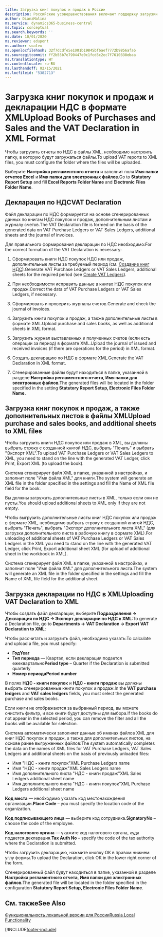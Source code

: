 ```yaml
---
title: Загрузка книг покупок и продаж в России
description: Российские усовершенствования включают поддержку загрузки книг покупок и продаж и деклараций НДС в формате XML.
author: DianaMalina
ms.service: dynamics365-business-central
ms.topic: conceptual
ms.search.keywords: ''
ms.date: 10/01/2020
ms.reviewer: edupont
ms.author: soalex
ms.openlocfilehash: 32f7dcdfe5e1001b19845bf6aef7772b9856afa6
ms.sourcegitcommit: ff2b55b7e790447e0c1fcd5c2ec7f7610338ebaa
ms.translationtype: HT
ms.contentlocale: ru-RU
ms.lasthandoff: 02/15/2021
ms.locfileid: "5382713"
---
```

# <a name="upload-books-of-purchases-and-sales-and-the-vat-declaration-in-xml-format"></a><span data-ttu-id="be182-103">Загрузка книг покупок и продаж и декларации НДС в формате XML</span><span class="sxs-lookup"><span data-stu-id="be182-103">Upload Books of Purchases and Sales and the VAT Declaration in XML Format</span></span>

<span data-ttu-id="be182-104">Чтобы загрузить отчеты по НДС в файлы XML, необходимо настроить папку, в которую будут загружаться файлы.</span><span class="sxs-lookup"><span data-stu-id="be182-104">To upload VAT reports to XML files, you must configure the folder where the files will be uploaded.</span></span>

<span data-ttu-id="be182-105">Выберите **Настройка регламентного отчета** и заполнит поля **Имя папки отчетов Excel** и **Имя папки для электронных файлов**.</span><span class="sxs-lookup"><span data-stu-id="be182-105">Go to **Statutory Report Setup** and fill **Excel Reports Folder Name** and **Electronic Files Folder Name**.</span></span>

## <a name="vat-declaration"></a><span data-ttu-id="be182-106">Декларация по НДС</span><span class="sxs-lookup"><span data-stu-id="be182-106">VAT Declaration</span></span>

<span data-ttu-id="be182-107">Файл декларации по НДС формируется на основе сгенерированных данных по книгам НДС покупок и продаж, дополнительным листам и журналу счетов.</span><span class="sxs-lookup"><span data-stu-id="be182-107">The VAT Declaration file is formed on the basis of the generated data on VAT Purchase Ledgers or VAT Sales Ledgers, additional sheets and the journal of invoices.</span></span>

<span data-ttu-id="be182-108">Для правильного формирования декларации по НДС необходимо:</span><span class="sxs-lookup"><span data-stu-id="be182-108">For the correct formation of the VAT Declaration is necessary:</span></span>

1. <span data-ttu-id="be182-109">Сформировать книги НДС покупок НДС или продаж, дополнительные листы за требуемый период (см. [Создание книг НДС](How-to-Create-VAT-Ledgers.md)).</span><span class="sxs-lookup"><span data-stu-id="be182-109">Generate VAT Purchase Ledgers or VAT Sales Ledgers, additional sheets for the required period (see [Create VAT Ledgers](How-to-Create-VAT-Ledgers.md)).</span></span>

2. <span data-ttu-id="be182-110">При необходимости исправить данные в книгах НДС покупок или продаж.</span><span class="sxs-lookup"><span data-stu-id="be182-110">Correct the data of VAT Purchase Ledgers or VAT Sales Ledgers, if necessary.</span></span>

3. <span data-ttu-id="be182-111">Сформировать и проверить журналы счетов.</span><span class="sxs-lookup"><span data-stu-id="be182-111">Generate and check the journal of invoices.</span></span>

4. <span data-ttu-id="be182-112">Загрузить книги покупок и продаж, а также дополнительные листы в формате XML.</span><span class="sxs-lookup"><span data-stu-id="be182-112">Upload purchase and sales books, as well as additional sheets in XML format.</span></span>

5. <span data-ttu-id="be182-113">Загрузить журнал выставленных и полученных счетов (если есть операции за период) в формате XML.</span><span class="sxs-lookup"><span data-stu-id="be182-113">Upload the journal of issued and received invoices (if there are operations for the period) in XML format.</span></span>

6. <span data-ttu-id="be182-114">Создать декларацию по НДС в формате XML.</span><span class="sxs-lookup"><span data-stu-id="be182-114">Generate the VAT Declaration in XML format.</span></span>

7. <span data-ttu-id="be182-115">Сгенерированные файлы будут находиться в папке, указанной в разделе **Настройка регламентного отчета, Имя папки для электронных файлов**.</span><span class="sxs-lookup"><span data-stu-id="be182-115">The generated files will be located in the folder specified in the setting **Statutory Report Setup, Electronic Files Folder Name.**</span></span>

## <a name="upload-purchase-and-sales-books-and-additional-sheets-to-xml-files"></a><span data-ttu-id="be182-116">Загрузка книг покупок и продаж, а также дополнительных листов в файлы XML</span><span class="sxs-lookup"><span data-stu-id="be182-116">Upload purchase and sales books, and additional sheets to XML files</span></span>

<span data-ttu-id="be182-117">Чтобы загрузить книги НДС покупок или продаж в XML, вы должны выбрать строку с созданной книгой НДС, выбрать "Печать" и выбрать "Экспорт XML".</span><span class="sxs-lookup"><span data-stu-id="be182-117">To upload VAT Purchase Ledgers or VAT Sales Ledgers to XML, you need to stand on the line with the generated VAT Ledger, click Print, Export XML (to upload the book).</span></span>

<span data-ttu-id="be182-118">Система сгенерирует файл XML в папке, указанной в настройках, и заполнит поле "Имя файла XML" для книги.</span><span class="sxs-lookup"><span data-stu-id="be182-118">The system will generate an XML file in the folder specified in the settings and fill the Name of XML file field for the book.</span></span>

<span data-ttu-id="be182-119">Вы должны загружать дополнительные листы в XML, только если они не пусты.</span><span class="sxs-lookup"><span data-stu-id="be182-119">You should upload additional sheets to XML only if they are not empty.</span></span>

<span data-ttu-id="be182-120">Чтобы выгрузить дополнительные листы книг НДС покупок или продаж в формате XML, необходимо выбрать строку с созданной книгой НДС, выбрать "Печать", выбрать "Экспорт дополнительного листа XML" (для загрузки дополнительного листа в рабочую книгу в формате XML).</span><span class="sxs-lookup"><span data-stu-id="be182-120">For unloading of additional sheets of VAT Purchase Ledgers or VAT Sales Ledgers in the XML you need to stand on the line with the generated  VAT Ledger, click Print, Export additional sheet XML (for upload of additional sheet in the workbook in XML).</span></span>

<span data-ttu-id="be182-121">Система сгенерирует файл XML в папке, указанной в настройках, и заполнит поле "Имя файла XML" для дополнительного листа.</span><span class="sxs-lookup"><span data-stu-id="be182-121">The system will generate an XML file in the folder specified in the settings and fill the Name of XML file field for the additional sheet.</span></span>

## <a name="uploading-vat-declaration-to-xml"></a><span data-ttu-id="be182-122">Загрузка декларации по НДС в XML</span><span class="sxs-lookup"><span data-stu-id="be182-122">Uploading VAT Declaration to XML</span></span>

<span data-ttu-id="be182-123">Чтобы создать файл декларации, выберите **Подразделения -> Декларация по НДС -> Экспорт декларации по НДС в XML**:</span><span class="sxs-lookup"><span data-stu-id="be182-123">To generate a Declaration file, go to **Departments -> VAT Declaration -> Export VAT Declaration to XML**:</span></span>

<span data-ttu-id="be182-124">Чтобы рассчитать и загрузить файл, необходимо указать:</span><span class="sxs-lookup"><span data-stu-id="be182-124">To calculate and upload a file, you must specify:</span></span>

- <span data-ttu-id="be182-125">**Год**</span><span class="sxs-lookup"><span data-stu-id="be182-125">**Year**</span></span> 
- <span data-ttu-id="be182-126">**Тип периода** — Квартал, если декларация подается ежеквартально</span><span class="sxs-lookup"><span data-stu-id="be182-126">**Period type** – Quarter if the Declaration is submitted quarterly</span></span>
- <span data-ttu-id="be182-127">**Номер периода**</span><span class="sxs-lookup"><span data-stu-id="be182-127">**Period number**</span></span>

<span data-ttu-id="be182-128">В полях **НДС - книги покупок** и **НДС - книги продаж** вы должны выбрать сгенерированные книги покупок и продаж.</span><span class="sxs-lookup"><span data-stu-id="be182-128">In the **VAT purchase ledgers** and **VAT sales ledgers** fields, you must select the generated purchase and sales books.</span></span>

<span data-ttu-id="be182-129">Если книги не отображаются за выбранный период, вы можете очистить фильтр, и все книги будут доступны для выбора.</span><span class="sxs-lookup"><span data-stu-id="be182-129">If the books do not appear in the selected period, you can remove the filter and all the books will be available for selection.</span></span>

<span data-ttu-id="be182-130">Система автоматически заполняет данные об именах файлов XML для книг НДС покупок и продаж, а также для дополнительных листов, на основе ранее выгруженных файлов:</span><span class="sxs-lookup"><span data-stu-id="be182-130">The system automatically completes the data on the names of XML files for VAT Purchase Ledgers, VAT Sales Ledgers and additional sheets on the basis of previously unloaded files:</span></span>

- <span data-ttu-id="be182-131">Имя "НДС - книги покупок"</span><span class="sxs-lookup"><span data-stu-id="be182-131">XML Purchase Ledgers name</span></span>
- <span data-ttu-id="be182-132">Имя "НДС - книги продаж"</span><span class="sxs-lookup"><span data-stu-id="be182-132">XML Sales Ledgers name</span></span>
- <span data-ttu-id="be182-133">Имя дополнительного листа "НДС - книги продаж"</span><span class="sxs-lookup"><span data-stu-id="be182-133">XML Sales Ledgers additional sheet name</span></span>
- <span data-ttu-id="be182-134">Имя дополнительного листа "НДС - книги покупок"</span><span class="sxs-lookup"><span data-stu-id="be182-134">XML Purchase Ledgers additional sheet name</span></span>

<span data-ttu-id="be182-135">**Код места** — необходимо указать код местонахождения организации.</span><span class="sxs-lookup"><span data-stu-id="be182-135">**Place Code** – you must specify the location code of the organization.</span></span>

<span data-ttu-id="be182-136">**Код подписывающего лица** — выберите код сотрудника.</span><span class="sxs-lookup"><span data-stu-id="be182-136">**SignatoryNo** – choose the code of the employee.</span></span>

<span data-ttu-id="be182-137">**Код налогового органа** — укажите код налогового органа, куда подается декларация.</span><span class="sxs-lookup"><span data-stu-id="be182-137">**Tax Auth No** – specify the code of the tax authority where the Declaration is submitted.</span></span>

<span data-ttu-id="be182-138">Чтобы загрузить декларацию, нажмите кнопку ОК в правом нижнем углу формы.</span><span class="sxs-lookup"><span data-stu-id="be182-138">To upload the Declaration, click OK in the lower right corner of the form.</span></span>

<span data-ttu-id="be182-139">Сгенерированный файл будут находиться в папке, указанной в разделе **Настройка регламентного отчета, Имя папки для электронных файлов**.</span><span class="sxs-lookup"><span data-stu-id="be182-139">The generated file will be located in the folder specified in the configuration **Statutory Report Setup, Electronic Files Folder Name**.</span></span>

## <a name="see-also"></a><span data-ttu-id="be182-140">См. также</span><span class="sxs-lookup"><span data-stu-id="be182-140">See Also</span></span>

[<span data-ttu-id="be182-141">Функциональность локальной версии для России</span><span class="sxs-lookup"><span data-stu-id="be182-141">Russia Local Functionality</span></span>](russia-local-functionality.md)  


[!INCLUDE[footer-include](../../includes/footer-banner.md)]